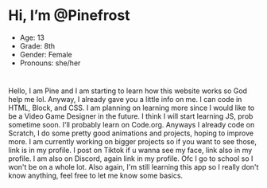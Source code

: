 # Hi, I’m @Pinefrost

- Age: 13
- Grade: 8th
- Gender: Female
- Pronouns: she/her
# 

Hello, I am Pine and I am starting to learn how this website works so God help me lol. Anyway, I already gave you a little info on me. I can code in HTML, Block, and CSS.
I am planning on learning more since I would like to be a Video Game Designer in the future. I think I will start learning JS, prob sometime soon. I'll probably learn on Code.org.
Anyways I already code on Scratch, I do some pretty good animations and projects, hoping to improve more. I am currently working on bigger projects so if you want to see those, link is in my profile.
I post on Tiktok if u wanna see my face, link also in my profile. I am also on Discord, again link in my profile. Ofc I go to school so I won't be on a whole lot.
Also again, I'm still learning this app so I really don't know anything, feel free to let me know some basics.
